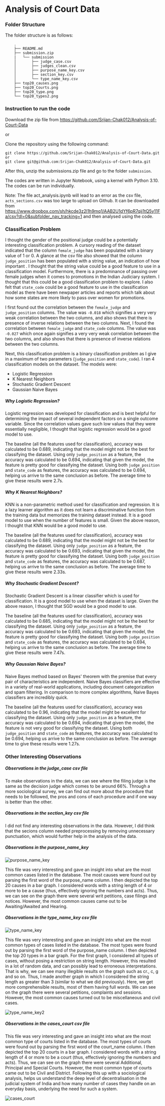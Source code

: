 # Analysis of Court Data

### Folder Structure

The folder structure is as follows:

        .
        ├── README.md
        ├── submission.zip
        |   └── submission
        │       ├── judge_case.csv
        │       ├── judges_clean.csv
        │       ├── purpose_name_key.csv
        │       ├── section_key.csv
        │       └── type_name_key.csv
        ├── top20_causes.png
        ├── top20_Courts.png
        ├── top20_type.png
        └── top20_types2.png


### Instruction to run the code

Download the zip file from https://github.com/Srijan-Chak012/Analysis-of-Court-Data 

or

Clone the repository using the following command:

    git clone https://github.com/Srijan-Chak012/Analysis-of-Court-Data.git 
    or
    git clone git@github.com:Srijan-Chak012/Analysis-of-Court-Data.git

After this, unzip the submissions.zip file and go to the folder `submission`.

The codes are written in Jupyter Notebook, using a kernel with Python 3.10. The codes can be run individually.

Note: The file act_analysis.ipynb will lead to an error as the csv file, `acts_sections.csv` was too large to upload on Github. It can be downloaded from https://www.dropbox.com/sh/hkcde3z2l1h9mq1/AAB2U1dYf6pR7qij1tQ5y11Fa/csv?dl=0&subfolder_nav_tracking=1 and then analysed using the code.

### Classification Problem

I thought the gender of the positional judge could be a potentially interesting classification problem. A cursory reading of the dataset indicated that the column `female_judge` has been populated with a binary value of 1 or 0. A glance at the csv file also showed that the column `judge_position` has been populated with a string value, an indication of how important . I thought that the string value could be a good feature to use in a classification model. Furthermore, there is a predominance of passing over female judges when it comes to promotions in the Indian Judiciary system. I thought that this could be a good classification problem to explore. I also felt that `state_code` could be a good feature to use in the classification model as there have been newpaper articles and reports which talk about how some states are more likely to pass over women for promotions.

I first found out the correlation between the `female_judge` and `judge_position` columns. The value was `-0.018` which signifies a very very weak correlation between the two columns, and also shows that there is presence of inverse relations between the two columns. Next, I found the correlation between `female_judge` and `state_code` columns. The value was `-0.027` which once again signifies a very very weak correlation between the two columns, and also shows that there is presence of inverse relations between the two columns.

Next, this classification problem is a binary classification problem as I give in a maximum of two parameters (`judge_position` and `state_code`). I ran 4 classification models on the dataset. The models were:
- Logistic Regression
- K Nearest Neighbors
- Stochastic Gradient Descent
- Gaussian Naive Bayes

##### Why Logistic Regression?
Logistic regression was developed for classification and is best helpful for determining the impact of several independent factors on a single outcome variable. Since the correlation values gave such low values that they were essentially negligible, I thought that logistic regression would be a good model to use.

The baseline (all the features used for classification), accuracy was calculated to be 0.689, indicating that the model might not be the best for classifying the dataset. Using only `judge_position` as a feature, the accuracy was calculated to be 0.694, indicating that given the model, the feature is pretty good for classifying the dataset. Using both `judge_position` and `state_code` as features, the accuracy was calculated to be 0.694, helping us arrive to the same conclusion as before. The average time to give these results were 2.7s.

##### Why K Nearest Neighbors?
KNN is a non-parametric method used for classification and regression. It is a lazy learner algorithm as it does not learn a discriminative function from the training data but memorizes the training dataset instead. It is a good model to use when the number of features is small. Given the above reason, I thought that KNN would be a good model to use.

The baseline (all the features used for classification), accuracy was calculated to be 0.689, indicating that the model might not be the best for classifying the dataset. Using only `judge_position` as a feature, the accuracy was calculated to be 0.693, indicating that given the model, the feature is pretty good for classifying the dataset. Using both `judge_position` and `state_code` as features, the accuracy was calculated to be 0.687, helping us arrive to the same conclusion as before. The average time to give these results were 2.33s.

##### Why Stochastic Gradient Descent?
Stochastic Gradient Descent is a linear classifier which is used for classification. It is a good model to use when the dataset is large. Given the above reason, I thought that SGD would be a good model to use.

The baseline (all the features used for classification), accuracy was calculated to be 0.685, indicating that the model might not be the best for classifying the dataset. Using only `judge_position` as a feature, the accuracy was calculated to be 0.693, indicating that given the model, the feature is pretty good for classifying the dataset. Using both `judge_position` and `state_code` as features, the accuracy was calculated to be 0.694, helping us arrive to the same conclusion as before. The average time to give these results were 7.47s.

##### Why Gaussian Naive Bayes?
Naive Bayes method based on Bayes' theorem with the premise that every pair of characteristics are independent. Naive Bayes classifiers are effective in a variety of real-world applications, including document categorization and spam filtering. In comparison to more complex algorithms, Naive Bayes classifiers are incredibly quick.

The baseline (all the features used for classification), accuracy was calculated to be 0.96, indicating that the model might be excellent for classifying the dataset. Using only `judge_position` as a feature, the accuracy was calculated to be 0.694, indicating that given the model, the feature is not very good for classifying the dataset. Using both `judge_position` and `state_code` as features, the accuracy was calculated to be 0.694, helping us arrive to the same conclusion as before. The average time to give these results were 1.27s.

### Other Interesting Observations


##### Observations in the judge_case csv file

To make observations in the data, we can see where the filing judge is the same as the decision judge which comes to be around 66%. Through a more sociological survey, we can find out more about the procedure that needs to be followed, the pros and cons of each procedure and if one way is better than the other. 


##### Observations in the section_key csv file

I did not find any interesting observations in the data. However, I did think that the secions column needed preprocessing by removing unnecessary punctuation, which would further help in the analysis of the data.


##### Observations in the purpose_name_key

![purpose_name_key](./top20_causes.png)

This file was very interesting and gave an insight into what are the most common cases listed in the database. The most causes were found out by parsing the first word of the purpose_name column. I then depicted the top 20 causes in a bar graph. I considered words with a string length of 4 or more to be a cause (thus, effectively ignoring the numbers and acts). Thus, we can see on the graph there were several writ petitions, case filings and notices. However, the most common causes came out to be Awaiting/Awaited and Hearing.


##### Observations in the type_name_key csv file

![type_name_key](./top20_type.png)

This file was very interesting and gave an insight into what are the most common types of cases listed in the database. The most types were found out by parsing the first word of the purpose_name column. I then depicted the top 20 types in a bar graph. For the first graph, I considered all types of cases, without posing a restriction on string length. However, this resulted in a lot of random data, and can possibly lead to erroneous interpretations. That is why, we can see many illegible results on the graph such as cr., c, g and so on. Thus, I made another graph in which I considered the string length as greater than 3 (similar to what we did previously). Here, we get more comprehensible results, most of them having full words. We can see on the graph there were several petitions, complaints and sessions. However, the most common causes turned out to be miscellaneous and civil cases.

![type_name_key2](./top20_types2.png)


##### Observations in the cases_court csv file

This file was very interesting and gave an insight into what are the most common type of courts listed in the database. The most types of courts were found out by parsing the first word of the court_name column. I then depicted the top 20 courts in a bar graph. I considered words with a string length of 4 or more to be a court (thus, effectively ignoring the numbers and acts). Thus, we can see on the graph there were several Additional, Principal and Special Courts. However, the most common type of courts came out to be Civil and District. Following this up with a sociological analysis, helps us understand the deep level of decentralisation in the judicial system of India and how many number of cases they handle on an everyday basis, underlying the need for such a system.

![cases_court](./top20_Courts.png)
